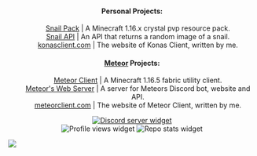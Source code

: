 <div align="center">
    <h4>Personal Projects:</h4>
        <ul style="list-style: none;">
            <li><a href="https://github.com/seasnail8169/SnailPack">Snail Pack</a> | A Minecraft 1.16.x crystal pvp resource pack.</li>
            <li><a href="https://github.com/seasnail8169/seasnail8169">Snail API</a> | An API that returns a random image of a snail.</li>
            <li><a href="https://konasclient.com">konasclient.com</a> | The website of Konas Client, written by me.</li>
        </ul>
    <h4><a href="https://github.com/MeteorDevelopment">Meteor</a> Projects:</h4>
        <ul style="list-style: none;">
            <li><a href="https://github.com/MeteorDevelopment/meteor-client">Meteor Client</a> | A Minecraft 1.16.5 fabric utility client.</li>
            <li><a href="https://github.com/MeteorDevelopment/meteor-server">Meteor's Web Server</a> | A server for Meteors Discord bot, website and API.</li>
            <li><a href="https://meteorclient.com">meteorclient.com</a> | The website of Meteor Client, written by me.</li>
        </ul>
    <a href="https://discord.com/invite/Pta3APY"><img alt="Discord server widget" src="https://img.shields.io/badge/Join my discord-gray?style=flat-round&logo=discord"/></a><br>
    <img src="https://komarev.com/ghpvc/?username=seasnail8169" alt="Profile views widget"/>
    <img alt="Repo stats widget" src="https://github-readme-stats.vercel.app/api?username=seasnail8169&show_icons=true&theme=radical">
</div>

![](https://hit.yhype.me/github/profile?user_id=17166139)